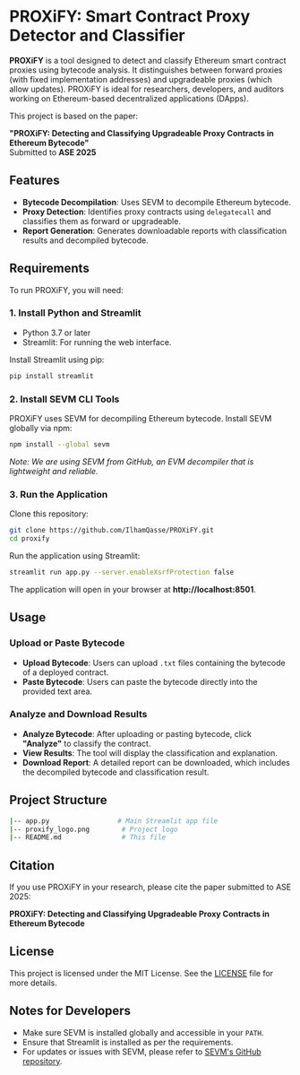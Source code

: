 
# **PROXiFY: Smart Contract Proxy Detector and Classifier**

**PROXiFY** is a tool designed to detect and classify Ethereum smart contract proxies using bytecode analysis. It distinguishes between forward proxies (with fixed implementation addresses) and upgradeable proxies (which allow updates). PROXiFY is ideal for researchers, developers, and auditors working on Ethereum-based decentralized applications (DApps).

This project is based on the paper:

**"PROXiFY: Detecting and Classifying Upgradeable Proxy Contracts in Ethereum Bytecode"**  
Submitted to **ASE 2025**

## **Features**

- **Bytecode Decompilation**: Uses SEVM to decompile Ethereum bytecode.
- **Proxy Detection**: Identifies proxy contracts using `delegatecall` and classifies them as forward or upgradeable.
- **Report Generation**: Generates downloadable reports with classification results and decompiled bytecode.

## **Requirements**

To run PROXiFY, you will need:

### **1. Install Python and Streamlit**
- Python 3.7 or later
- Streamlit: For running the web interface.

Install Streamlit using pip:

```bash
pip install streamlit
```

### **2. Install SEVM CLI Tools**
PROXiFY uses SEVM for decompiling Ethereum bytecode. Install SEVM globally via npm:

```bash
npm install --global sevm
```

*Note: We are using SEVM from GitHub, an EVM decompiler that is lightweight and reliable.*

### **3. Run the Application**
Clone this repository:

```bash
git clone https://github.com/IlhamQasse/PROXiFY.git
cd proxify
```
Run the application using Streamlit:

```bash
streamlit run app.py --server.enableXsrfProtection false
```

The application will open in your browser at **http://localhost:8501**.

## **Usage**

### **Upload or Paste Bytecode**
- **Upload Bytecode**: Users can upload `.txt` files containing the bytecode of a deployed contract.
- **Paste Bytecode**: Users can paste the bytecode directly into the provided text area.

### **Analyze and Download Results**
- **Analyze Bytecode**: After uploading or pasting bytecode, click **"Analyze"** to classify the contract.
- **View Results**: The tool will display the classification and explanation.
- **Download Report**: A detailed report can be downloaded, which includes the decompiled bytecode and classification result.

## **Project Structure**

```bash
|-- app.py                 # Main Streamlit app file
|-- proxify_logo.png        # Project logo
|-- README.md               # This file
```

## **Citation**

If you use PROXiFY in your research, please cite the paper submitted to ASE 2025:

**PROXiFY: Detecting and Classifying Upgradeable Proxy Contracts in Ethereum Bytecode**

## **License**

This project is licensed under the MIT License. See the [LICENSE](./LICENSE) file for more details.

## **Notes for Developers**

- Make sure SEVM is installed globally and accessible in your `PATH`.
- Ensure that Streamlit is installed as per the requirements.
- For updates or issues with SEVM, please refer to [SEVM's GitHub repository](https://github.com/<sevm-repo-link>).
